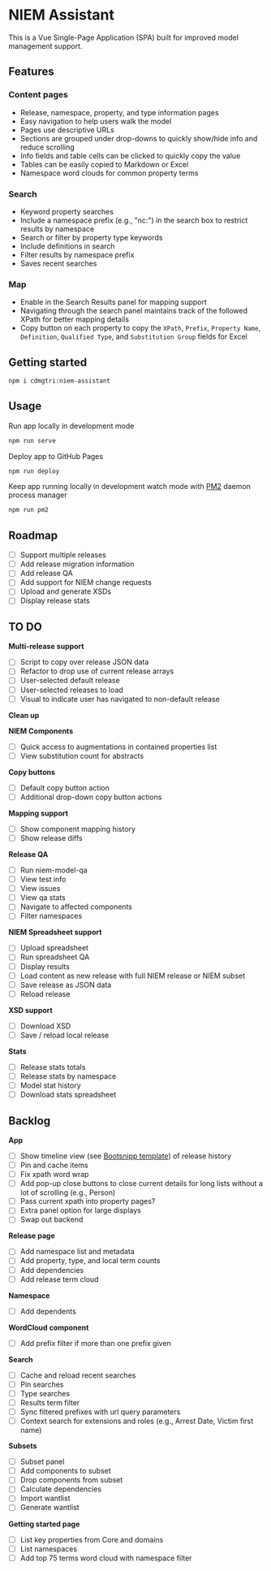 
# NIEM Assistant

This is a Vue Single-Page Application (SPA) built for improved model management support.

## Features

### Content pages

- Release, namespace, property, and type information pages
- Easy navigation to help users walk the model
- Pages use descriptive URLs
- Sections are grouped under drop-downs to quickly show/hide info and reduce scrolling
- Info fields and table cells can be clicked to quickly copy the value
- Tables can be easily copied to Markdown or Excel
- Namespace word clouds for common property terms

### Search

- Keyword property searches
- Include a namespace prefix (e.g., "nc:") in the search box to restrict results by namespace
- Search or filter by property type keywords
- Include definitions in search
- Filter results by namespace prefix
- Saves recent searches

### Map

- Enable in the Search Results panel for mapping support
- Navigating through the search panel maintains track of the followed XPath for better mapping details
- Copy button on each property to copy the `XPath`, `Prefix`, `Property Name`, `Definition`, `Qualified Type`, and `Substitution Group` fields for Excel


## Getting started

```sh
npm i cdmgtri:niem-assistant
```

## Usage

Run app locally in development mode

```bash
npm run serve
```

Deploy app to GitHub Pages

```bash
npm run deploy
```

Keep app running locally in development watch mode with [PM2](https://pm2.keymetrics.io/) daemon process manager

```bash
npm run pm2
```

## Roadmap

- [ ] Support multiple releases
- [ ] Add release migration information
- [ ] Add release QA
- [ ] Add support for NIEM change requests
- [ ] Upload and generate XSDs
- [ ] Display release stats

## TO DO

**Multi-release support**

- [ ] Script to copy over release JSON data
- [ ] Refactor to drop use of current release arrays
- [ ] User-selected default release
- [ ] User-selected releases to load
- [ ] Visual to indicate user has navigated to non-default release

**Clean up**

**NIEM Components**

- [ ] Quick access to augmentations in contained properties list
- [ ] View substitution count for abstracts

**Copy buttons**

- [ ] Default copy button action
- [ ] Additional drop-down copy button actions

**Mapping support**

- [ ] Show component mapping history
- [ ] Show release diffs

**Release QA**

- [ ] Run niem-model-qa
- [ ] View test info
- [ ] View issues
- [ ] View qa stats
- [ ] Navigate to affected components
- [ ] Filter namespaces

**NIEM Spreadsheet support**

- [ ] Upload spreadsheet
- [ ] Run spreadsheet QA
- [ ] Display results
- [ ] Load content as new release with full NIEM release or NIEM subset
- [ ] Save release as JSON data
- [ ] Reload release

**XSD support**

- [ ] Download XSD
- [ ] Save / reload local release

**Stats**

- [ ] Release stats totals
- [ ] Release stats by namespace
- [ ] Model stat history
- [ ] Download stats spreadsheet

## Backlog

**App**

- [ ] Show timeline view (see [Bootsnipp template](https://bootsnipp.com/snippets/xrKXW)) of release history
- [ ] Pin and cache items
- [ ] Fix xpath word wrap
- [ ] Add pop-up close buttons to close current details for long lists without a lot of scrolling (e.g., Person)
- [ ] Pass current xpath into property pages?
- [ ] Extra panel option for large displays
- [ ] Swap out backend

**Release page**

- [ ] Add namespace list and metadata
- [ ] Add property, type, and local term counts
- [ ] Add dependencies
- [ ] Add release term cloud

**Namespace**

- [ ] Add dependents

**WordCloud component**

- [ ] Add prefix filter if more than one prefix given

**Search**

- [ ] Cache and reload recent searches
- [ ] Pin searches
- [ ] Type searches
- [ ] Results term filter
- [ ] Sync filtered prefixes with url query parameters
- [ ] Context search for extensions and roles (e.g., Arrest Date, Victim first name)

**Subsets**

- [ ] Subset panel
- [ ] Add components to subset
- [ ] Drop components from subset
- [ ] Calculate dependencies
- [ ] Import wantlist
- [ ] Generate wantlist

**Getting started page**

- [ ] List key properties from Core and domains
- [ ] List namespaces
- [ ] Add top 75 terms word cloud with namespace filter
